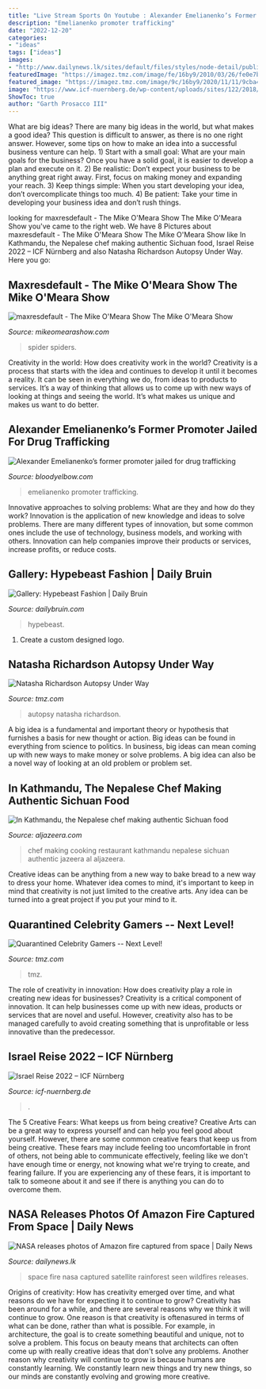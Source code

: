 ```yaml
---
title: "Live Stream Sports On Youtube : Alexander Emelianenko’s Former Promoter Jailed For Drug Trafficking"
description: "Emelianenko promoter trafficking"
date: "2022-12-20"
categories:
- "ideas"
tags: ["ideas"]
images:
- "http://www.dailynews.lk/sites/default/files/styles/node-detail/public/news/2019/08/26/amazon-frm-Space.jpg?itok=kuZU70ov"
featuredImage: "https://imagez.tmz.com/image/fe/16by9/2010/03/26/fe0e7ba33a415f5482f12669a1e086af_xl.jpg"
featured_image: "https://imagez.tmz.com/image/9c/16by9/2020/11/11/9cba4ed4d72740d0b0d3e6e81185d6c9_xl.png"
image: "https://www.icf-nuernberg.de/wp-content/uploads/sites/122/2018/03/gettyimages-511828219.jpg"
ShowToc: true
author: "Garth Prosacco III"
---
```



What are big ideas?
There are many big ideas in the world, but what makes a good idea? This question is difficult to answer, as there is no one right answer. However, some tips on how to make an idea into a successful business venture can help. 1) Start with a small goal: What are your main goals for the business? Once you have a solid goal, it is easier to develop a plan and execute on it. 2) Be realistic: Don’t expect your business to be anything great right away. First, focus on making money and expanding your reach. 3) Keep things simple: When you start developing your idea, don’t overcomplicate things too much. 4) Be patient: Take your time in developing your business idea and don’t rush things.

	

		
looking for maxresdefault - The Mike O&#039;Meara Show The Mike O&#039;Meara Show you've came to the right web. We have 8 Pictures about maxresdefault - The Mike O&#039;Meara Show The Mike O&#039;Meara Show like In Kathmandu, the Nepalese chef making authentic Sichuan food, Israel Reise 2022 – ICF Nürnberg and also Natasha Richardson Autopsy Under Way. Here you go:
		
    
## Maxresdefault - The Mike O&#039;Meara Show The Mike O&#039;Meara Show

<img loading=lazy src="http://mikeomearashow.com/wp-content/uploads/2017/05/maxresdefault.jpg" onerror="this.onerror=null;this.src='https://tse1.mm.bing.net/th?id=OIP.9WDaL6OowCI3qEF6bUyi-AHaEK&amp;pid=15.1';" alt="maxresdefault - The Mike O&#039;Meara Show The Mike O&#039;Meara Show">

_Source: mikeomearashow.com_

>spider spiders. 

	

Creativity in the world: How does creativity work in the world?
Creativity is a process that starts with the idea and continues to develop it until it becomes a reality. It can be seen in everything we do, from ideas to products to services. It’s a way of thinking that allows us to come up with new ways of looking at things and seeing the world. It’s what makes us unique and makes us want to do better.

    
## Alexander Emelianenko’s Former Promoter Jailed For Drug Trafficking

<img loading=lazy src="https://cdn.vox-cdn.com/thumbor/8ofr-GGjLGM_mdpNlrAbCMcFz4I=/0x392:5472x3257/fit-in/1200x630/cdn.vox-cdn.com/uploads/chorus_asset/file/21937659/1227765897.jpg.jpg" onerror="this.onerror=null;this.src='https://tse4.mm.bing.net/th?id=OIP.HURNmzw9bIIVdfMAbc01jAHaD4&amp;pid=15.1';" alt="Alexander Emelianenko’s former promoter jailed for drug trafficking">

_Source: bloodyelbow.com_

>emelianenko promoter trafficking. 

	

Innovative approaches to solving problems: What are they and how do they work?
Innovation is the application of new knowledge and ideas to solve problems. There are many different types of innovation, but some common ones include the use of technology, business models, and working with others. Innovation can help companies improve their products or services, increase profits, or reduce costs.

    
## Gallery: Hypebeast Fashion | Daily Bruin

<img loading=lazy src="http://dailybruin.com/images/galleries/hypebeast-fashion/gallery.fashion.hypebeast.XZ_.1.jpg" onerror="this.onerror=null;this.src='https://tse3.mm.bing.net/th?id=OIP.UvDroca7og5BLVYAXR45HwHaLU&amp;pid=15.1';" alt="Gallery: Hypebeast Fashion | Daily Bruin">

_Source: dailybruin.com_

>hypebeast. 

	

1. Create a custom designed logo.

    
## Natasha Richardson Autopsy Under Way

<img loading=lazy src="https://imagez.tmz.com/image/fe/16by9/2010/03/26/fe0e7ba33a415f5482f12669a1e086af_xl.jpg" onerror="this.onerror=null;this.src='https://tse1.mm.bing.net/th?id=OIP.DCcb51mYO916L08oiwb88wHaEK&amp;pid=15.1';" alt="Natasha Richardson Autopsy Under Way">

_Source: tmz.com_

>autopsy natasha richardson. 

	

A big idea is a fundamental and important theory or hypothesis that furnishes a basis for new thought or action. Big ideas can be found in everything from science to politics. In business, big ideas can mean coming up with new ways to make money or solve problems. A big idea can also be a novel way of looking at an old problem or problem set.

    
## In Kathmandu, The Nepalese Chef Making Authentic Sichuan Food

<img loading=lazy src="https://www.aljazeera.com/wp-content/uploads/2019/12/7c5e3b5239e64e5688b6e4464dae6c11_18.jpeg?resize=1200%2C630" onerror="this.onerror=null;this.src='https://tse4.mm.bing.net/th?id=OIP.gcBqBdgZGONEXAi7DTU_3gHaD4&amp;pid=15.1';" alt="In Kathmandu, the Nepalese chef making authentic Sichuan food">

_Source: aljazeera.com_

>chef making cooking restaurant kathmandu nepalese sichuan authentic jazeera al aljazeera. 

	

Creative ideas can be anything from a new way to bake bread to a new way to dress your home. Whatever idea comes to mind, it's important to keep in mind that creativity is not just limited to the creative arts. Any idea can be turned into a great project if you put your mind to it.

    
## Quarantined Celebrity Gamers -- Next Level!

<img loading=lazy src="https://imagez.tmz.com/image/9c/16by9/2020/11/11/9cba4ed4d72740d0b0d3e6e81185d6c9_xl.png" onerror="this.onerror=null;this.src='https://tse1.mm.bing.net/th?id=OIP.Zjv8ADSk8zhrQFW6EQcOUwHaEK&amp;pid=15.1';" alt="Quarantined Celebrity Gamers -- Next Level!">

_Source: tmz.com_

>tmz. 

	

The role of creativity in innovation: How does creativity play a role in creating new ideas for businesses?
Creativity is a critical component of innovation. It can help businesses come up with new ideas, products or services that are novel and useful. However, creativity also has to be managed carefully to avoid creating something that is unprofitable or less innovative than the predecessor.

    
## Israel Reise 2022 – ICF Nürnberg

<img loading=lazy src="https://www.icf-nuernberg.de/wp-content/uploads/sites/122/2018/03/gettyimages-511828219.jpg" onerror="this.onerror=null;this.src='https://tse2.mm.bing.net/th?id=OIP.ysxDv0-fQOzspem8vdH8JwHaEf&amp;pid=15.1';" alt="Israel Reise 2022 – ICF Nürnberg">

_Source: icf-nuernberg.de_

>. 

	

The 5 Creative Fears: What keeps us from being creative?
Creative Arts can be a great way to express yourself and can help you feel good about yourself. However, there are some common creative fears that keep us from being creative. These fears may include feeling too uncomfortable in front of others, not being able to communicate effectively, feeling like we don't have enough time or energy, not knowing what we're trying to create, and fearing failure. If you are experiencing any of these fears, it is important to talk to someone about it and see if there is anything you can do to overcome them.

    
## NASA Releases Photos Of Amazon Fire Captured From Space | Daily News

<img loading=lazy src="http://www.dailynews.lk/sites/default/files/styles/node-detail/public/news/2019/08/26/amazon-frm-Space.jpg?itok=kuZU70ov" onerror="this.onerror=null;this.src='https://tse2.mm.bing.net/th?id=OIP.Swi3EOXVoYuJvha3hzSVsAHaEK&amp;pid=15.1';" alt="NASA releases photos of Amazon fire captured from space | Daily News">

_Source: dailynews.lk_

>space fire nasa captured satellite rainforest seen wildfires releases. 

	

Origins of creativity: How has creativity emerged over time, and what reasons do we have for expecting it to continue to grow?
Creativity has been around for a while, and there are several reasons why we think it will continue to grow. One reason is that creativity is oftenasured in terms of what can be done, rather than what is possible. For example, in architecture, the goal is to create something beautiful and unique, not to solve a problem. This focus on beauty means that architects can often come up with really creative ideas that don't solve any problems. Another reason why creativity will continue to grow is because humans are constantly learning. We constantly learn new things and try new things, so our minds are constantly evolving and growing more creative.

